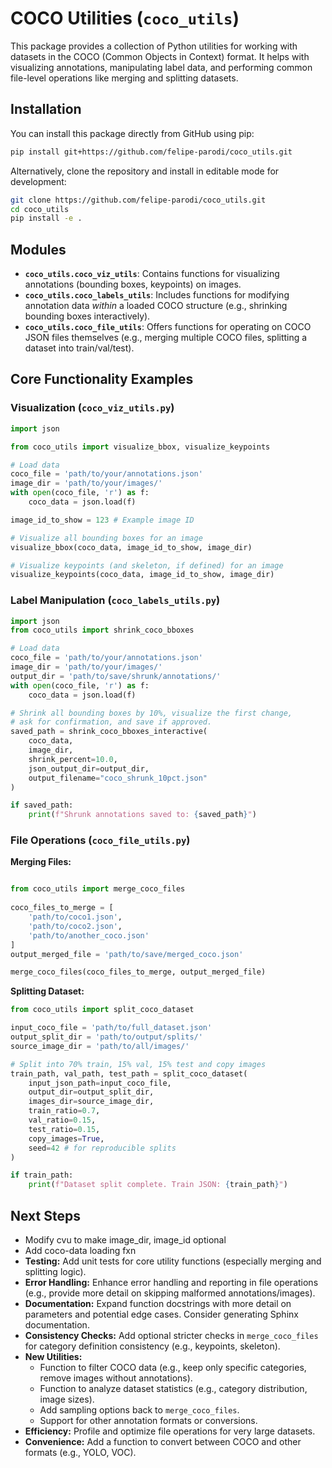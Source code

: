# COCO Utilities (`coco_utils`)

This package provides a collection of Python utilities for working with datasets in the COCO (Common Objects in Context) format. It helps with visualizing annotations, manipulating label data, and performing common file-level operations like merging and splitting datasets.

## Installation

You can install this package directly from GitHub using pip:

```bash
pip install git+https://github.com/felipe-parodi/coco_utils.git
```

Alternatively, clone the repository and install in editable mode for development:

```bash
git clone https://github.com/felipe-parodi/coco_utils.git
cd coco_utils
pip install -e .
```

## Modules

*   **`coco_utils.coco_viz_utils`**: Contains functions for visualizing annotations (bounding boxes, keypoints) on images.
*   **`coco_utils.coco_labels_utils`**: Includes functions for modifying annotation data *within* a loaded COCO structure (e.g., shrinking bounding boxes interactively).
*   **`coco_utils.coco_file_utils`**: Offers functions for operating on COCO JSON files themselves (e.g., merging multiple COCO files, splitting a dataset into train/val/test).

## Core Functionality Examples

### Visualization (`coco_viz_utils.py`)

```python
import json

from coco_utils import visualize_bbox, visualize_keypoints

# Load data
coco_file = 'path/to/your/annotations.json'
image_dir = 'path/to/your/images/'
with open(coco_file, 'r') as f:
    coco_data = json.load(f)

image_id_to_show = 123 # Example image ID

# Visualize all bounding boxes for an image
visualize_bbox(coco_data, image_id_to_show, image_dir)

# Visualize keypoints (and skeleton, if defined) for an image
visualize_keypoints(coco_data, image_id_to_show, image_dir)
```

### Label Manipulation (`coco_labels_utils.py`)

```python
import json
from coco_utils import shrink_coco_bboxes

# Load data
coco_file = 'path/to/your/annotations.json'
image_dir = 'path/to/your/images/'
output_dir = 'path/to/save/shrunk/annotations/'
with open(coco_file, 'r') as f:
    coco_data = json.load(f)

# Shrink all bounding boxes by 10%, visualize the first change,
# ask for confirmation, and save if approved.
saved_path = shrink_coco_bboxes_interactive(
    coco_data,
    image_dir,
    shrink_percent=10.0,
    json_output_dir=output_dir,
    output_filename="coco_shrunk_10pct.json"
)

if saved_path:
    print(f"Shrunk annotations saved to: {saved_path}")
```

### File Operations (`coco_file_utils.py`)

**Merging Files:**

```python

from coco_utils import merge_coco_files
    
coco_files_to_merge = [
    'path/to/coco1.json',
    'path/to/coco2.json',
    'path/to/another_coco.json'
]
output_merged_file = 'path/to/save/merged_coco.json'

merge_coco_files(coco_files_to_merge, output_merged_file)
```

**Splitting Dataset:**

```python
from coco_utils import split_coco_dataset

input_coco_file = 'path/to/full_dataset.json'
output_split_dir = 'path/to/output/splits/'
source_image_dir = 'path/to/all/images/'

# Split into 70% train, 15% val, 15% test and copy images
train_path, val_path, test_path = split_coco_dataset(
    input_json_path=input_coco_file,
    output_dir=output_split_dir,
    images_dir=source_image_dir,
    train_ratio=0.7,
    val_ratio=0.15,
    test_ratio=0.15,
    copy_images=True,
    seed=42 # for reproducible splits
)

if train_path:
    print(f"Dataset split complete. Train JSON: {train_path}")
```

## Next Steps

* Modify cvu to make image_dir, image_id optional
* Add coco-data loading fxn
*   **Testing:** Add unit tests for core utility functions (especially merging and splitting logic).
*   **Error Handling:** Enhance error handling and reporting in file operations (e.g., provide more detail on skipping malformed annotations/images).
*   **Documentation:** Expand function docstrings with more detail on parameters and potential edge cases. Consider generating Sphinx documentation.
*   **Consistency Checks:** Add optional stricter checks in `merge_coco_files` for category definition consistency (e.g., keypoints, skeleton).
*   **New Utilities:**
    *   Function to filter COCO data (e.g., keep only specific categories, remove images without annotations).
    *   Function to analyze dataset statistics (e.g., category distribution, image sizes).
    *   Add sampling options back to `merge_coco_files`.
    *   Support for other annotation formats or conversions.
*   **Efficiency:** Profile and optimize file operations for very large datasets. 
*   **Convenience:** Add a function to convert between COCO and other formats (e.g., YOLO, VOC).
